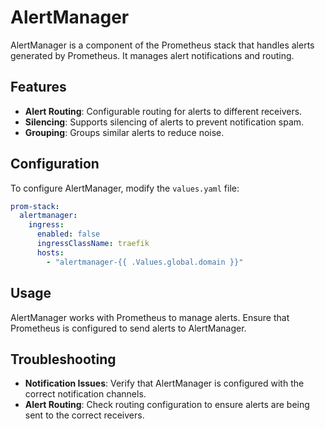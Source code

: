 # AlertManager

AlertManager is a component of the Prometheus stack that handles alerts generated by Prometheus. It manages alert notifications and routing.

## Features

- **Alert Routing**: Configurable routing for alerts to different receivers.
- **Silencing**: Supports silencing of alerts to prevent notification spam.
- **Grouping**: Groups similar alerts to reduce noise.

## Configuration

To configure AlertManager, modify the `values.yaml` file:

```yaml
prom-stack:
  alertmanager:
    ingress:
      enabled: false
      ingressClassName: traefik
      hosts:
        - "alertmanager-{{ .Values.global.domain }}"
```

## Usage

AlertManager works with Prometheus to manage alerts. Ensure that Prometheus is configured to send alerts to AlertManager.

## Troubleshooting

- **Notification Issues**: Verify that AlertManager is configured with the correct notification channels.
- **Alert Routing**: Check routing configuration to ensure alerts are being sent to the correct receivers.
